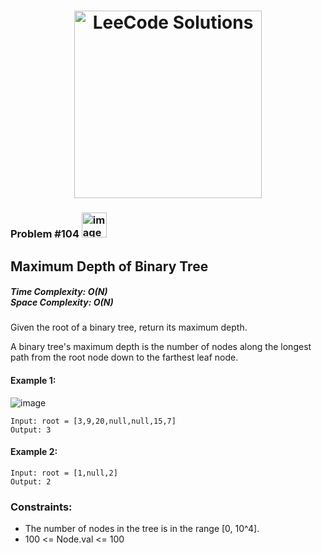 <h1 align="center"><a href="https://www.linkedin.com/in/antriksh1305/"><img src="https://camo.githubusercontent.com/1eca2365da012b44816f2402011dc3ba78cefbe78228b22d60161a898d015b67/68747470733a2f2f6d69726f2e6d656469756d2e636f6d2f6d61782f313230302f312a4c75723972724a49547346526e7549595552596b53672e6a706567" alt="LeeCode Solutions" width="300"></a>
</h1>

<h3>Problem #104 <img width="40" alt="image" src="https://user-images.githubusercontent.com/100402656/215524434-d1db6ad6-5b3f-4bbe-b6cd-42dbf75cf387.png">
</h3>

## Maximum Depth of Binary Tree

<h5>Time Complexity: <b>O(N)</b> <br>Space Complexity: <b>O(N)</b></h5>

Given the root of a binary tree, return its maximum depth.

A binary tree's maximum depth is the number of nodes along the longest path from the root node down to the farthest leaf node.

#### Example 1:
![image](https://user-images.githubusercontent.com/100402656/219399889-fe42316d-50b4-448d-b432-1fe007dcf32c.png)
```
Input: root = [3,9,20,null,null,15,7]
Output: 3
```

#### Example 2:
```
Input: root = [1,null,2]
Output: 2
```

### Constraints:
- The number of nodes in the tree is in the range [0, 10^4].
- 100 <= Node.val <= 100
